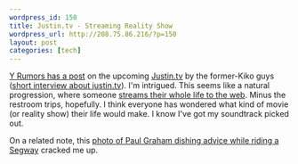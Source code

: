 ```yaml
--- 
wordpress_id: 150
title: Justin.tv - Streaming Reality Show
wordpress_url: http://208.75.86.216/?p=150
layout: post
categories: [tech]
---
```

<a href="http://yrumors.blogspot.com/2007/03/justintv-live-webcast-of-kiko-co.html">Y Rumors has a post</a> on the upcoming <a href="http://www.justin.tv/">Justin.tv</a> by the former-Kiko guys (<a href="http://www.web-strategist.com/blog/2007/02/23/videoblogger-profile-justin-tv-the-walking-reality-show/">short interview about justin.tv</a>). I'm intrigued. This seems like a natural progression, where someone <a href="http://www.flickr.com/photos/socialmoth/405514166/in/set-72157594561460322/">streams their whole life to the web</a>. Minus the restroom trips, hopefully. I think everyone has wondered what kind of movie (or reality show) their life would make. I know I've got my soundtrack picked out.

On a related note, this <a href="http://www.flickr.com/photos/socialmoth/405509951/">photo of Paul Graham dishing advice while riding a Segway</a> cracked me up.
